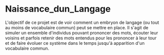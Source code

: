 # Naissance_dun_Langage
L'objectif de ce projet est de voir comment un embryon de langage (ou tout au moins de vocabulaire commun) peut se mettre en place. Il s'agit de simuler un ensemble d'individus pouvant prononcer des mots, écouter leur voisins et parfois retenir des mots entendus pour les prononcer à leur tour et de faire évoluer ce système dans le temps jusqu'à apparition d'un vocabulaire commun.
